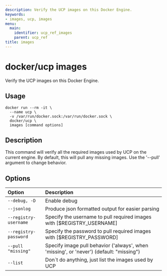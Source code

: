 ```yaml
---
description: Verify the UCP images on this Docker Engine.
keywords:
- images, ucp, images
menu:
  main:
    identifier: ucp_ref_images
    parent: ucp_ref
title: images
---
```


# docker/ucp images

Verify the UCP images on this Docker Engine.

## Usage

```
docker run --rm -it \
  --name ucp \
  -v /var/run/docker.sock:/var/run/docker.sock \
  docker/ucp \
  images [command options]
```

## Description

This command will verify all the required images used by UCP on the current
engine.
By default, this will pull any missing images. Use the '--pull' argument
to change behavior.

## Options

| Option                | Description                                                                             |
|:----------------------|:----------------------------------------------------------------------------------------|
| `--debug, -D`         | Enable debug                                                                            |
| `--jsonlog`           | Produce json formatted output for easier parsing                                        |
| `--registry-username` | Specify the username to pull required images with [$REGISTRY_USERNAME]                  |
| `--registry-password` | Specify the password to pull required images with [$REGISTRY_PASSWORD]                  |
| `--pull "missing"`    | Specify image pull behavior ('always', when 'missing', or 'never') (default: "missing") |
| `--list`              | Don`t do anything, just list the images used by UCP                                     |
